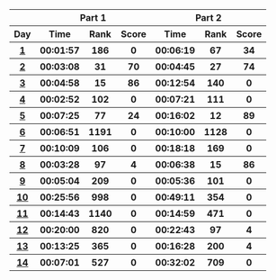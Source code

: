 <table>
    <tr>
        <th></th>
        <th colspan="3">Part 1 </th>
        <th colspan="3">Part 2 </th>
    </tr>
    <tr>
        <th>Day</th>
            <th>Time</th> <th>Rank</th> <th>Score</th>
            <th>Time</th> <th>Rank</th> <th>Score</th>
    </tr>
    <tr>
        <th><a href="https://adventofcode.com/2023/day/1">1</a></th>
            <th>00:01:57</th> <th>186</th> <th>0</th>
            <th>00:06:19</th> <th>67</th> <th>34</th>
    </tr>
    <tr>
        <th><a href="https://adventofcode.com/2023/day/2">2</a></th>
            <th>00:03:08</th> <th>31</th> <th>70</th>
            <th>00:04:45</th> <th>27</th> <th>74</th>
    </tr>
    <tr>
        <th><a href="https://adventofcode.com/2023/day/3">3</a></th>
            <th>00:04:58</th> <th>15</th> <th>86</th>
            <th>00:12:54</th> <th>140</th> <th>0</th>
    </tr>
    <tr>
        <th><a href="https://adventofcode.com/2023/day/4">4</a></th>
            <th>00:02:52</th> <th>102</th> <th>0</th>
            <th>00:07:21</th> <th>111</th> <th>0</th>
    </tr>
    <tr>
        <th><a href="https://adventofcode.com/2023/day/5">5</a></th>
            <th>00:07:25</th> <th>77</th> <th>24</th>
            <th>00:16:02</th> <th>12</th> <th>89</th>
    </tr>
    <tr>
        <th><a href="https://adventofcode.com/2023/day/6">6</a></th>
            <th>00:06:51</th> <th>1191</th> <th>0</th>
            <th>00:10:00</th> <th>1128</th> <th>0</th>
    </tr>
    <tr>
        <th><a href="https://adventofcode.com/2023/day/7">7</a></th>
            <th>00:10:09</th> <th>106</th> <th>0</th>
            <th>00:18:18</th> <th>169</th> <th>0</th>
    </tr>
    <tr>
        <th><a href="https://adventofcode.com/2023/day/8">8</a></th>
            <th>00:03:28</th> <th>97</th> <th>4</th>
            <th>00:06:38</th> <th>15</th> <th>86</th>
    </tr>
    <tr>
        <th><a href="https://adventofcode.com/2023/day/9">9</a></th>
            <th>00:05:04</th> <th>209</th> <th>0</th>
            <th>00:05:36</th> <th>101</th> <th>0</th>
    </tr>
    <tr>
        <th><a href="https://adventofcode.com/2023/day/10">10</a></th>
            <th>00:25:56</th> <th>998</th> <th>0</th>
            <th>00:49:11</th> <th>354</th> <th>0</th>
    </tr>
    <tr>
        <th><a href="https://adventofcode.com/2023/day/11">11</a></th>
            <th>00:14:43</th> <th>1140</th> <th>0</th>
            <th>00:14:59</th> <th>471</th> <th>0</th>
    </tr>
    <tr>
        <th><a href="https://adventofcode.com/2023/day/12">12</a></th>
            <th>00:20:00</th> <th>820</th> <th>0</th>
            <th>00:22:43</th> <th>97</th> <th>4</th>
    </tr>
    <tr>
        <th><a href="https://adventofcode.com/2023/day/13">13</a></th>
            <th>00:13:25</th> <th>365</th> <th>0</th>
            <th>00:16:28</th> <th>200</th> <th>4</th>
    </tr>
    <tr>
        <th><a href="https://adventofcode.com/2023/day/14">14</a></th>
            <th>00:07:01</th> <th>527</th> <th>0</th>
            <th>00:32:02</th> <th>709</th> <th>0</th>
    </tr>
</table>
